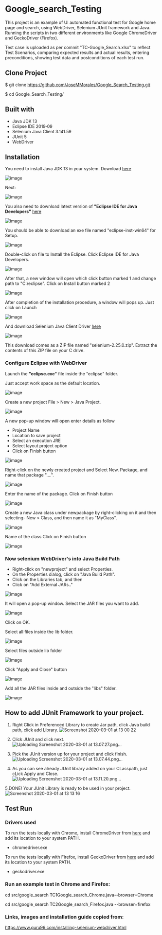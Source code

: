 # Google_search_Testing

This project is an example of UI automated functional test for Google home page and search, using WebDriver, Selenium JUnit framework and Java. Running the scripts in two different environments like Google ChromeDriver and GeckoDriver (Firefox).

Test case is uploaded as per commit "TC-Google_Search.xlsx" to reflect Test Scenarios, comparing expected results and actual results, entering preconditions, showing test data and postconditions of each test run.

## Clone Project

$ git clone https://github.com/JoseMMorales/Google_Search_Testing.git

$ cd Google_Search_Testing/

## Built with

* Java JDK 13
* Eclipse IDE 2019‑09
* Selenium Java Client 3.141.59
* JUnit 5
* WebDriver

## Installation

You need to install Java JDK 13 in your system. Download <a href="https://www.oracle.com/technetwork/java/javase/downloads/index.html">here</a>

![image](https://www.guru99.com/images/2-2017/022017_1205_Guidetoinst1.png)

Next:

![image](https://www.guru99.com/images/2-2017/022017_1205_Guidetoinst2.png)

You also need to download latest version of <b>"Eclipse IDE for Java Developers"</b> <a href ="https://www.eclipse.org/downloads/">here</a>

![image](https://www.guru99.com/images/2-2017/022017_1205_Guidetoinst3.png)

You should be able to download an exe file named "eclipse-inst-win64" for Setup.

![image](https://www.guru99.com/images/2-2017/022017_1205_Guidetoinst4.png)

Double-click on file to Install the Eclipse. Click Eclipse IDE for Java Developers.

![image](https://www.guru99.com/images/2-2017/022017_1205_Guidetoinst5.png)

After that, a new window will open which click button marked 1 and change path to "C:\eclipse". Click on Install button marked 2

![image](https://www.guru99.com/images/2-2017/022017_1205_Guidetoinst6.png)

After completion of the installation procedure, a window will pops up. Just click on Launch

![image](https://www.guru99.com/images/2-2017/022017_1205_Guidetoinst7.png)

And download Selenium Java Client Driver <a href ="https://selenium.dev/">here</a>

![image](https://www.guru99.com/images/download_java_client_driver_1.png)

This download comes as a ZIP file named "selenium-2.25.0.zip". Extract the contents of this ZIP file on your C drive.

### Configure Eclipse with WebDriver

Launch the <b>"eclipse.exe"</b> file inside the "eclipse" folder.

Just accept work space as the default location.

![image](https://www.guru99.com/images/configure_eclipse_1b.png)

Create a new project File > New > Java Project. 

![image](https://www.guru99.com/images/cassandra/021316_1152_SeleniumIns1.png)

A new pop-up window will open enter details as follow

* Project Name
* Location to save project
* Select an execution JRE
* Select layout project option
* Click on Finish button

![image](https://www.guru99.com/images/cassandra/021316_1152_SeleniumIns2.png)

Right-click on the newly created project and
Select New. Package, and name that package "....".

![image](https://www.guru99.com/images/cassandra/021316_1152_SeleniumIns3.png)

Enter the name of the package.
Click on Finish button

![image](https://www.guru99.com/images/cassandra/021316_1152_SeleniumIns4.png)

Create a new Java class under newpackage by right-clicking on it and then selecting- New > Class, and then name it as "MyClass". 

![image](https://www.guru99.com/images/cassandra/021316_1152_SeleniumIns5.png)

Name of the class
Click on Finish button

![image](https://www.guru99.com/images/cassandra/021316_1152_SeleniumIns6.png)


### Now selenium WebDriver's into Java Build Path

* Right-click on "newproject" and select Properties.
* On the Properties dialog, click on "Java Build Path".
* Click on the Libraries tab, and then
* Click on "Add External JARs.."

![image](https://www.guru99.com/images/cassandra/021316_1152_SeleniumIns8.png)

It will open a pop-up window. Select the JAR files you want to add.

![image](https://www.guru99.com/images/cassandra/021316_1152_SeleniumIns9.png)

Click on OK.

Select all files inside the lib folder.

![image](https://www.guru99.com/images/cassandra/021316_1152_SeleniumIns10.png)

Select files outside lib folder

![image](https://www.guru99.com/images/2-2017/022017_1205_Guidetoinst_24_7_2.png)

Click "Apply and Close" button

![image](https://www.guru99.com/images/2-2017/022017_1205_Guidetoinst_24_7_3.png)

Add all the JAR files inside and outside the "libs" folder. 

![image](https://www.guru99.com/images/cassandra/021316_1152_SeleniumIns11.png)

## How to add JUnit Framework to your project.

1. Right Click in Preferenced Library to create Jar path, click Java build path, click add Library.
![Screenshot 2020-03-01 at 13 00 22](https://user-images.githubusercontent.com/43299285/75626192-40a93900-5bbd-11ea-9381-e78ff61f2871.png)

2. Click JUnit and click next. 
![Uploading Screenshot 2020-03-01 at 13.07.27.png…]()

3. Pick the JUnit version up for your project and click finish.
![Uploading Screenshot 2020-03-01 at 13.07.44.png…]()

4. As you can see already JUnit library added on your CLasspath, just cLick Apply and Close.
![Uploading Screenshot 2020-03-01 at 13.11.20.png…]()

5.DONE! Your JUnit Library is ready to be used in your project.
![Screenshot 2020-03-01 at 13 13 16](https://user-images.githubusercontent.com/43299285/75626321-89adbd00-5bbe-11ea-93bb-3ddc64ed7452.png)

## Test Run

### Drivers used    
To run the tests locally with Chrome, install ChromeDriver from <a href="http://chromedriver.chromium.org/">here</a> and add its location to your system PATH.

* chromedriver.exe

To run the tests locally with Firefox, install GeckoDriver from <a href="https://github.com/mozilla/geckodriver/releases">here</a> and add its location to your system PATH.

* geckodriver.exe

### Run an example test in Chrome and Firefox:

cd src/google_search
TC1Google_search_Chrome.java--browser=Chrome

cd src/google_search
TC2Google_search_Firefox.java --browser=firefox

### Links, images and installation guide copied from:

https://www.guru99.com/installing-selenium-webdriver.html


